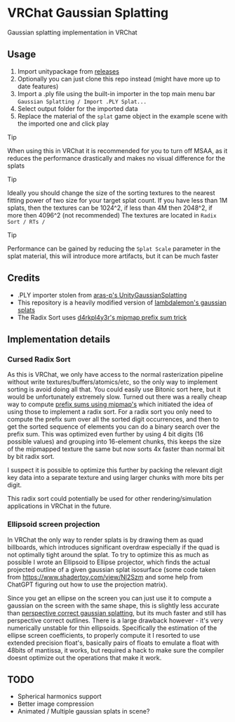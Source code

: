 # VRChat Gaussian Splatting
Gaussian splatting implementation in VRChat
## Usage
1. Import unitypackage from [releases](https://github.com/MichaelMoroz/VRChatGaussianSplatting/releases) 
2. Optionally you can just clone this repo instead (might have more up to date features)
3. Import a .ply file using the built-in importer in the top main menu bar `Gaussian Splatting / Import .PLY Splat...`
4. Select output folder for the imported data
5. Replace the material of the `splat` game object in the example scene with the imported one and click play

> [!TIP]
> When using this in VRChat it is recommended for you to turn off MSAA, as it reduces the performance drastically and makes no visual difference for the splats

> [!TIP]
> Ideally you should change the size of the sorting textures to the nearest fitting power of two size for your target splat count. If you have less than 1M splats, then the textures can be 1024^2, if less than 4M then 2048^2, if more then 4096^2 (not recommended)
> The textures are located in `Radix Sort / RTs /`

> [!TIP]
> Performance can be gained by reducing the `Splat Scale` parameter in the splat material, this will introduce more artifacts, but it can be much faster

## Credits
* .PLY importer stolen from [aras-p's UnityGaussianSplatting](https://github.com/aras-p/UnityGaussianSplatting)  
* This repository is a heavily modified version of [lambdalemon's gaussian splats](https://github.com/lambdalemon/vrcsplat)  
* The Radix Sort uses [d4rkpl4y3r's mipmap prefix sum trick](https://github.com/d4rkc0d3r/CompactSparseTextureDemo)  

## Implementation details 

### Cursed Radix Sort
As this is VRChat, we only have access to the normal rasterization pipeline without write textures/buffers/atomics/etc, so the only way to implement sorting is avoid doing all that. You could easily use Bitonic sort here, but it would be unfortunately extremely slow.
Turned out there was a really cheap way to compute [prefix sums using mipmap's](https://github.com/d4rkc0d3r/CompactSparseTextureDemo) which initiated the idea of using those to implement a radix sort.
For a radix sort you only need to compute the prefix sum over all the sorted digit occurrences, and then to get the sorted sequence of elements you can do a binary search over the prefix sum.
This was optimized even further by using 4 bit digits (16 possible values) and grouping into 16-element chunks, this keeps the size of the mipmapped texture the same but now sorts 4x faster than normal bit by bit radix sort.

I suspect it is possible to optimize this further by packing the relevant digit key data into a separate texture and using larger chunks with more bits per digit.

This radix sort could potentially be used for other rendering/simulation applications in VRChat in the future.

### Ellipsoid screen projection
In VRChat the only way to render splats is by drawing them as quad billboards, which introduces significant overdraw especially if the quad is not optimally tight around the splat. To try to optimize this as much as possible I wrote an Ellipsoid to Ellipse projector, which finds the actual projected outline of a given gaussian splat isosurface (some code taken from https://www.shadertoy.com/view/Nl2Szm and some help from ChatGPT figuring out how to use the projection matrix).

Since you get an ellipse on the screen you can just use it to compute a gaussian on the screen with the same shape, this is slightly less accurate than [perspective correct gaussian splatting](https://fhahlbohm.github.io/htgs/), but its much faster and still has perspective correct outlines.
There is a large drawback however - it's very numerically unstable for thin ellipsoids. Specifically the estimation of the ellipse screen coefficients, to properly compute it I resorted to use extended precision float's, basically pairs of floats to emulate a float with 48bits of mantissa, it works, but required a hack to make sure the compiler doesnt optimize out the operations that make it work. 

## TODO

* Spherical harmonics support
* Better image compression 
* Animated / Multiple gaussian splats in scene?
